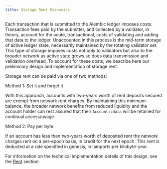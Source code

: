 ```yaml
---
title: Storage Rent Economics
---
```


Each transaction that is submitted to the Alembic ledger imposes costs. Transaction fees paid by the submitter, and collected by a validator, in theory, account for the acute, transactional, costs of validating and adding that data to the ledger. Unaccounted in this process is the mid-term storage of active ledger state, necessarily maintained by the rotating validator set. This type of storage imposes costs not only to validators but also to the broader network as active state grows so does data transmission and validation overhead. To account for these costs, we describe here our preliminary design and implementation of storage rent.

Storage rent can be paid via one of two methods:

Method 1: Set it and forget it

With this approach, accounts with two-years worth of rent deposits secured are exempt from network rent charges. By maintaining this minimum-balance, the broader network benefits from reduced liquidity and the account holder can rest assured that their `Account::data` will be retained for continual access/usage.

Method 2: Pay per byte

If an account has less than two-years worth of deposited rent the network charges rent on a per-epoch basis, in credit for the next epoch. This rent is deducted at a rate specified in genesis, in lamports per kilobyte-year.

For information on the technical implementation details of this design, see the [Rent](../rent.md) section.
